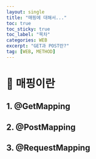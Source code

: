 ```yaml
---
layout: single
title: "매핑에 대해서..."
toc: true
toc_sticky: true
toc_label: "목차"
categories: WEB
excerpt: "GET과 POST란?"
tag: [WEB, METHOD]
--- 
```


# 📘 매핑이란

## 1. @GetMapping

## 2. @PostMapping

## 3. @RequestMapping